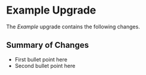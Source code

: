 # Example Upgrade

The *Example* upgrade contains the following changes.

## Summary of Changes

* First bullet point here
* Second bullet point here